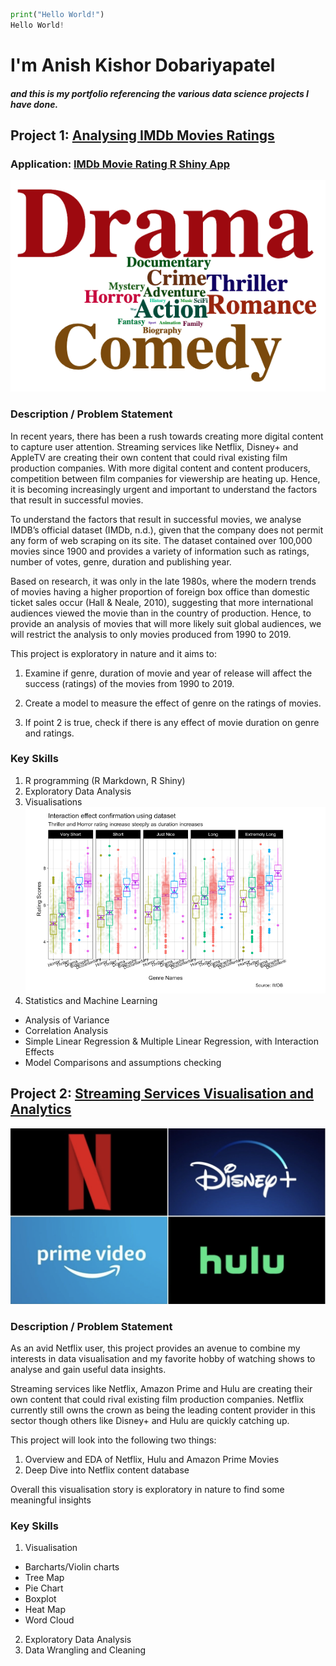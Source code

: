 ```python
print("Hello World!")
Hello World!
```

# I'm Anish Kishor Dobariyapatel
##### and this is my portfolio referencing the various data science projects I have done.

## Project 1: [Analysing IMDb Movies Ratings](https://movieanalytics.netlify.app/)
### Application: [IMDb Movie Rating R Shiny App](https://moviesmakerassistance.shinyapps.io/try_shiny_dropdown_genre_1/)
![](/images/Screenshot%202021-06-14%20at%204.26.06%20PM.png)
### Description / Problem Statement 
In recent years, there has been a rush towards creating more digital content to capture user attention. Streaming services like Netflix, Disney+ and AppleTV are creating their own content that could rival existing film production companies. With more digital content and content producers, competition between film companies for viewership are heating up. Hence, it is becoming increasingly urgent and important to understand the factors that result in successful movies.

To understand the factors that result in successful movies, we analyse IMDB’s official dataset (IMDb, n.d.), given that the company does not permit any form of web scraping on its site. The dataset contained over 100,000 movies since 1900 and provides a variety of information such as ratings, number of votes, genre, duration and publishing year.

Based on research, it was only in the late 1980s, where the modern trends of movies having a higher proportion of foreign box office than domestic ticket sales occur (Hall & Neale, 2010), suggesting that more international audiences viewed the movie than in the country of production. Hence, to provide an analysis of movies that will more likely suit global audiences, we will restrict the analysis to only movies produced from 1990 to 2019.

This project is exploratory in nature and it aims to:

1. Examine if genre, duration of movie and year of release will affect the success (ratings) of the movies from 1990 to 2019.

2. Create a model to measure the effect of genre on the ratings of movies.

3. If point 2 is true, check if there is any effect of movie duration on genre and ratings.

### Key Skills 
1. R programming (R Markdown, R Shiny)
2. Exploratory Data Analysis
3. Visualisations
![](/images/Screenshot%202021-06-14%20at%204.26.35%20PM.png)
4. Statistics and Machine Learning
* Analysis of Variance
* Correlation Analysis
* Simple Linear Regression & Multiple Linear Regression, with Interaction Effects
* Model Comparisons and assumptions checking

## Project 2: [Streaming Services Visualisation and Analytics](https://rpubs.com/anishkd/streamingserviceviz)
![](/images/Screenshot%202021-06-14%20at%204.35.19%20PM.png)
### Description / Problem Statement 
As an avid Netflix user, this project provides an avenue to combine my interests in data visualisation and my favorite hobby of watching shows to analyse and gain useful data insights.

Streaming services like Netflix, Amazon Prime and Hulu are creating their own content that could rival existing film production companies. Netflix currently still owns the crown as being the leading content provider in this sector though others like Disney+ and Hulu are quickly catching up.

This project will look into the following two things:
1) Overview and EDA of Netflix, Hulu and Amazon Prime Movies
2) Deep Dive into Netflix content database

Overall this visualisation story is exploratory in nature to find some meaningful insights

### Key Skills
1. Visualisation
* Barcharts/Violin charts
* Tree Map
* Pie Chart
* Boxplot
* Heat Map
* Word Cloud
2. Exploratory Data Analysis
3. Data Wrangling and Cleaning

